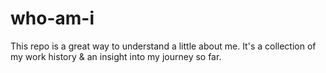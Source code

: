 # who-am-i
This repo is a great way to understand a little about me. It's a collection of my work history &amp; an insight into my journey so far.
